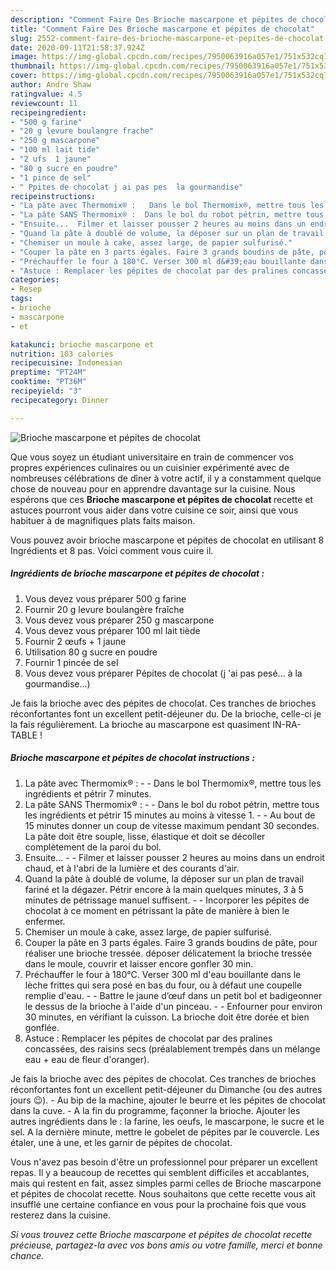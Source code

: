 ```yaml
---
description: "Comment Faire Des Brioche mascarpone et pépites de chocolat"
title: "Comment Faire Des Brioche mascarpone et pépites de chocolat"
slug: 2552-comment-faire-des-brioche-mascarpone-et-pepites-de-chocolat
date: 2020-09-11T21:58:37.924Z
image: https://img-global.cpcdn.com/recipes/7950063916a057e1/751x532cq70/brioche-mascarpone-et-pepites-de-chocolat-photo-principale-de-la-recette.jpg
thumbnail: https://img-global.cpcdn.com/recipes/7950063916a057e1/751x532cq70/brioche-mascarpone-et-pepites-de-chocolat-photo-principale-de-la-recette.jpg
cover: https://img-global.cpcdn.com/recipes/7950063916a057e1/751x532cq70/brioche-mascarpone-et-pepites-de-chocolat-photo-principale-de-la-recette.jpg
author: Andre Shaw
ratingvalue: 4.5
reviewcount: 11
recipeingredient:
- "500 g farine"
- "20 g levure boulangre frache"
- "250 g mascarpone"
- "100 ml lait tide"
- "2 ufs  1 jaune"
- "80 g sucre en poudre"
- "1 pince de sel"
- " Ppites de chocolat j ai pas pes  la gourmandise"
recipeinstructions:
- "La pâte avec Thermomix® :   Dans le bol Thermomix®, mettre tous les ingrédients et pétrir 7 minutes."
- "La pâte SANS Thermomix® :  Dans le bol du robot pétrin, mettre tous les ingrédients et pétrir 15 minutes au moins à vitesse 1.   Au bout de 15 minutes donner un coup de vitesse maximum pendant 30 secondes. La pâte doit être souple, lisse, élastique et doit se décoller complètement de la paroi du bol."
- "Ensuite...  Filmer et laisser pousser 2 heures au moins dans un endroit chaud, et à l&#39;abri de la lumière et des courants d&#39;air."
- "Quand la pâte à doublé de volume, la déposer sur un plan de travail fariné et la dégazer. Pétrir encore à la main quelques minutes, 3 à 5 minutes de pétrissage manuel suffisent.  Incorporer les pépites de chocolat à ce moment en pétrissant la pâte de manière à bien le enfermer."
- "Chemiser un moule à cake, assez large, de papier sulfurisé."
- "Couper la pâte en 3 parts égales. Faire 3 grands boudins de pâte, pour réaliser une brioche tressée. déposer délicatement la brioche tressée dans le moule, couvrir et laisser encore gonfler 30 min."
- "Préchauffer le four à 180°C. Verser 300 ml d&#39;eau bouillante dans le lèche frittes qui sera posé en bas du four, ou à défaut une coupelle remplie d&#39;eau.  Battre le jaune d’œuf dans un petit bol et badigeonner le dessus de la brioche à l&#39;aide d&#39;un pinceau.  Enfourner pour environ 30 minutes, en vérifiant la cuisson. La brioche doit être dorée et bien gonflée."
- "Astuce : Remplacer les pépites de chocolat par des pralines concassées, des raisins secs (préalablement trempés dans un mélange eau + eau de fleur d&#39;oranger)."
categories:
- Resep
tags:
- brioche
- mascarpone
- et

katakunci: brioche mascarpone et 
nutrition: 103 calories
recipecuisine: Indonesian
preptime: "PT24M"
cooktime: "PT36M"
recipeyield: "3"
recipecategory: Dinner

---
```



![Brioche mascarpone et pépites de chocolat](https://img-global.cpcdn.com/recipes/7950063916a057e1/751x532cq70/brioche-mascarpone-et-pepites-de-chocolat-photo-principale-de-la-recette.jpg)

Que vous soyez un étudiant universitaire en train de commencer vos propres expériences culinaires ou un cuisinier expérimenté avec de nombreuses célébrations de dîner à votre actif, il y a constamment quelque chose de nouveau pour en apprendre davantage sur la cuisine. Nous espérons que ces <strong> Brioche mascarpone et pépites de chocolat </strong> recette et astuces pourront vous aider dans votre cuisine ce soir, ainsi que vous habituer à de magnifiques plats faits maison.

<!--inarticleads1-->

Vous pouvez avoir brioche mascarpone et pépites de chocolat en utilisant 8 Ingrédients et 8 pas. Voici comment vous cuire il.

##### Ingrédients de brioche mascarpone et pépites de chocolat :

1. Vous devez vous préparer 500 g farine
1. Fournir 20 g levure boulangère fraîche
1. Vous devez vous préparer 250 g mascarpone
1. Vous devez vous préparer 100 ml lait tiède
1. Fournir 2 œufs + 1 jaune
1. Utilisation 80 g sucre en poudre
1. Fournir 1 pincée de sel
1. Vous devez vous préparer  Pépites de chocolat (j &#39;ai pas pesé... à la gourmandise...)


Je fais la brioche avec des pépites de chocolat. Ces tranches de brioches réconfortantes font un excellent petit-déjeuner du. De la brioche, celle-ci je la fais régulièrement. La brioche au mascarpone est quasiment IN-RA-TABLE ! 

<!--inarticleads2-->

##### Brioche mascarpone et pépites de chocolat instructions :

1. La pâte avec Thermomix® :  -  - Dans le bol Thermomix®, mettre tous les ingrédients et pétrir 7 minutes.
1. La pâte SANS Thermomix® : -  - Dans le bol du robot pétrin, mettre tous les ingrédients et pétrir 15 minutes au moins à vitesse 1.  -  - Au bout de 15 minutes donner un coup de vitesse maximum pendant 30 secondes. La pâte doit être souple, lisse, élastique et doit se décoller complètement de la paroi du bol.
1. Ensuite... -  - Filmer et laisser pousser 2 heures au moins dans un endroit chaud, et à l&#39;abri de la lumière et des courants d&#39;air.
1. Quand la pâte à doublé de volume, la déposer sur un plan de travail fariné et la dégazer. Pétrir encore à la main quelques minutes, 3 à 5 minutes de pétrissage manuel suffisent. -  - Incorporer les pépites de chocolat à ce moment en pétrissant la pâte de manière à bien le enfermer.
1. Chemiser un moule à cake, assez large, de papier sulfurisé.
1. Couper la pâte en 3 parts égales. Faire 3 grands boudins de pâte, pour réaliser une brioche tressée. déposer délicatement la brioche tressée dans le moule, couvrir et laisser encore gonfler 30 min.
1. Préchauffer le four à 180°C. Verser 300 ml d&#39;eau bouillante dans le lèche frittes qui sera posé en bas du four, ou à défaut une coupelle remplie d&#39;eau. -  - Battre le jaune d’œuf dans un petit bol et badigeonner le dessus de la brioche à l&#39;aide d&#39;un pinceau. -  - Enfourner pour environ 30 minutes, en vérifiant la cuisson. La brioche doit être dorée et bien gonflée.
1. Astuce : Remplacer les pépites de chocolat par des pralines concassées, des raisins secs (préalablement trempés dans un mélange eau + eau de fleur d&#39;oranger).


Je fais la brioche avec des pépites de chocolat. Ces tranches de brioches réconfortantes font un excellent petit-déjeuner du Dimanche (ou des autres jours 😉). - Au bip de la machine, ajouter le beurre et les pépites de chocolat dans la cuve. - A la fin du programme, façonner la brioche. Ajouter les autres ingrédients dans le : la farine, les oeufs, le mascarpone, le sucre et le sel. A la dernière minute, mettre le gobelet de pépites par le couvercle. Les étaler, une à une, et les garnir de pépites de chocolat. 

<!--inarticleads1-->

<p>
Vous n'avez pas besoin d'être un professionnel pour préparer un excellent repas. Il y a beaucoup de recettes qui semblent difficiles et accablantes, mais qui restent en fait, assez simples parmi celles de Brioche mascarpone et pépites de chocolat recette. Nous souhaitons que cette recette vous ait insufflé une certaine confiance en vous pour la prochaine fois que vous resterez dans la cuisine.
</p>

<p>
<i>Si vous trouvez cette Brioche mascarpone et pépites de chocolat recette précieuse, partagez-la avec vos bons amis ou votre famille, merci et bonne chance.</i>
</p>
